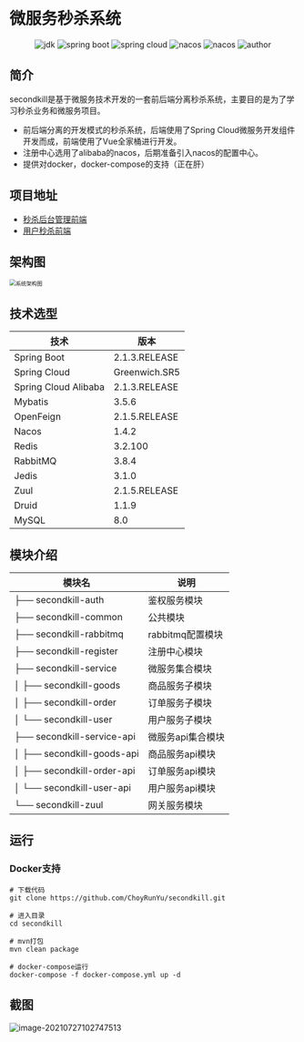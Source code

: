 # 微服务秒杀系统
<p align="center"> 
    <img src="https://img.shields.io/badge/JDK-1.8-green.svg" alt="jdk"/>
    <img src="https://img.shields.io/badge/Spring%20Boot-2.1.3.RELEASE-blue.svg" alt="spring boot"/>
    <img src="https://img.shields.io/badge/Spring%20Cloud-Greenwich.SR5-blue.svg" alt="spring cloud"/>
    <img src="https://img.shields.io/badge/Nacos-1.4.2-blue.svg" alt="nacos" />
    <img src="https://img.shields.io/badge/Spring%20Cloud%20Alibaba-2.1.3.RELEASE-blue.svg" alt="nacos" />
    <img src="https://img.shields.io/badge/Author-Cai Runyu-pink.svg" alt="author" />
</p>

## 简介

secondkill是基于微服务技术开发的一套前后端分离秒杀系统，主要目的是为了学习秒杀业务和微服务项目。

- 前后端分离的开发模式的秒杀系统，后端使用了Spring Cloud微服务开发组件开发而成，前端使用了Vue全家桶进行开发。
- 注册中心选用了alibaba的nacos，后期准备引入nacos的配置中心。
- 提供对docker，docker-compose的支持（正在肝）

## 项目地址

- [秒杀后台管理前端](https://github.com/ChoyRunYu/secondkill-admin)
- [用户秒杀前端](https://github.com/ChoyRunYu/secondkill-vue)

## 架构图

<img src="https://choyblog.oss-cn-shenzhen.aliyuncs.com/img/%E7%B3%BB%E7%BB%9F%E6%9E%B6%E6%9E%84%E5%9B%BE.png" alt="系统架构图" style="zoom: 67%;" />

## 技术选型

| 技术                 | 版本          |
| -------------------- | ------------- |
| Spring Boot          | 2.1.3.RELEASE |
| Spring Cloud         | Greenwich.SR5 |
| Spring Cloud Alibaba | 2.1.3.RELEASE |
| Mybatis              | 3.5.6         |
| OpenFeign            | 2.1.5.RELEASE |
| Nacos                | 1.4.2         |
| Redis                | 3.2.100       |
| RabbitMQ             | 3.8.4         |
| Jedis                | 3.1.0         |
| Zuul                 | 2.1.5.RELEASE |
| Druid                | 1.1.9         |
| MySQL                | 8.0           |

## 模块介绍

| 模块名                         | 说明              |
| ------------------------------ | ----------------- |
| ├── secondkill-auth            | 鉴权服务模块      |
| ├── secondkill-common          | 公共模块          |
| ├── secondkill-rabbitmq        | rabbitmq配置模块  |
| ├── secondkill-register        | 注册中心模块      |
| ├── secondkill-service         | 微服务集合模块    |
| │     ├── secondkill-goods     | 商品服务子模块    |
| │     ├── secondkill-order     | 订单服务子模块    |
| │     └── secondkill-user      | 用户服务子模块    |
| ├── secondkill-service-api     | 微服务api集合模块 |
| │     ├── secondkill-goods-api | 商品服务api模块   |
| │     ├── secondkill-order-api | 订单服务api模块   |
| │     └── secondkill-user-api  | 用户服务api模块   |
| └── secondkill-zuul            | 网关服务模块      |

## 运行
### Docker支持
```
# 下载代码 
git clone https://github.com/ChoyRunYu/secondkill.git

# 进入目录
cd secondkill

# mvn打包
mvn clean package

# docker-compose运行
docker-compose -f docker-compose.yml up -d
```

## 截图

![image-20210727102747513](https://choyblog.oss-cn-shenzhen.aliyuncs.com/img/image-20210727102747513.png)

